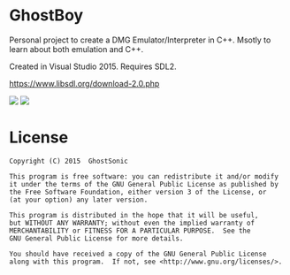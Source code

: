 # GhostBoy

Personal project to create a DMG Emulator/Interpreter in C++. Msotly to learn about both emulation and C++.

Created in Visual Studio 2015. Requires SDL2.

https://www.libsdl.org/download-2.0.php

![](http://i.imgur.com/ds3efI9.png) ![](http://i.imgur.com/xRiNVdP.png)

# License

    Copyright (C) 2015  GhostSonic

    This program is free software: you can redistribute it and/or modify
    it under the terms of the GNU General Public License as published by
    the Free Software Foundation, either version 3 of the License, or
    (at your option) any later version.

    This program is distributed in the hope that it will be useful,
    but WITHOUT ANY WARRANTY; without even the implied warranty of
    MERCHANTABILITY or FITNESS FOR A PARTICULAR PURPOSE.  See the
    GNU General Public License for more details.

    You should have received a copy of the GNU General Public License
    along with this program.  If not, see <http://www.gnu.org/licenses/>.
